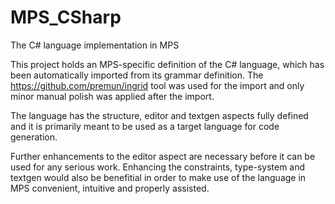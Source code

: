 # MPS_CSharp
The C# language implementation in MPS

This project holds an MPS-specific definition of the C# language, which has been automatically imported from its grammar definition.
The https://github.com/premun/ingrid tool was used for the import and only minor manual polish was applied after the import.

The language has the structure, editor and textgen aspects fully defined and it is primarily meant to be used as a target language for code generation.

Further enhancements to the editor aspect are necessary before it can be used for any serious work. Enhancing the constraints, type-system and textgen would also be benefitial in order to make use of the language in MPS convenient, intuitive and properly assisted.
